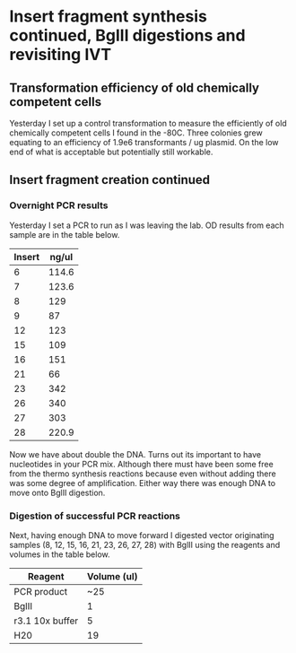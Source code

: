 # Insert fragment synthesis continued, BglII digestions and revisiting IVT

## Transformation efficiency of old chemically competent cells

Yesterday I set up a control transformation to measure the efficiently
of old chemically competent cells I found in the -80C. Three colonies
grew equating to an efficiency of 1.9e6 transformants / ug plasmid. On
the low end of what is acceptable but potentially still workable.


## Insert fragment creation continued

### Overnight PCR results

Yesterday I set a PCR to run as I was leaving the lab. OD results
from each sample are in the table below.

| Insert | ng/ul |
|--------|-------|
| 6      | 114.6 |
| 7      | 123.6 |
| 8      | 129   |
| 9      | 87    |
| 12     | 123   |
| 15     | 109   |
| 16     | 151   |
| 21     | 66    |
| 23     | 342   |
| 26     | 340   |
| 27     | 303   |
| 28     | 220.9 |

Now we have about double the DNA. Turns out its important to have
nucleotides in your PCR mix. Although there must have been some free
from the thermo synthesis reactions because even without adding there
was some degree of amplification. Either way there was enough DNA to
move onto BglII digestion.

### Digestion of successful PCR reactions

Next, having enough DNA to move forward I digested vector originating
samples (8, 12, 15, 16, 21, 23, 26, 27, 28) with BglII using the reagents and volumes in the table below.

| Reagent         | Volume (ul) |
| --------------- | ----------- |
| PCR product     | ~25         |
| BglII           | 1           |
| r3.1 10x buffer | 5           |
| H20             | 19          |

